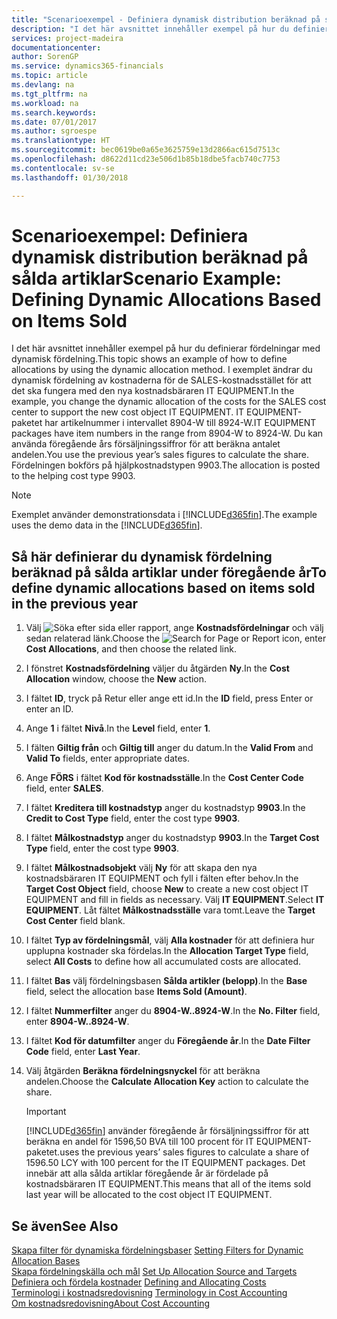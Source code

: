 ```yaml
---
title: "Scenarioexempel - Definiera dynamisk distribution beräknad på sålda artiklar | Microsoft Docs"
description: "I det här avsnittet innehåller exempel på hur du definierar fördelningar med dynamisk fördelning."
services: project-madeira
documentationcenter: 
author: SorenGP
ms.service: dynamics365-financials
ms.topic: article
ms.devlang: na
ms.tgt_pltfrm: na
ms.workload: na
ms.search.keywords: 
ms.date: 07/01/2017
ms.author: sgroespe
ms.translationtype: HT
ms.sourcegitcommit: bec0619be0a65e3625759e13d2866ac615d7513c
ms.openlocfilehash: d8622d11cd23e506d1b85b18dbe5facb740c7753
ms.contentlocale: sv-se
ms.lasthandoff: 01/30/2018

---
```

# <a name="scenario-example-defining-dynamic-allocations-based-on-items-sold"></a><span data-ttu-id="27466-103">Scenarioexempel: Definiera dynamisk distribution beräknad på sålda artiklar</span><span class="sxs-lookup"><span data-stu-id="27466-103">Scenario Example: Defining Dynamic Allocations Based on Items Sold</span></span>
<span data-ttu-id="27466-104">I det här avsnittet innehåller exempel på hur du definierar fördelningar med dynamisk fördelning.</span><span class="sxs-lookup"><span data-stu-id="27466-104">This topic shows an example of how to define allocations by using the dynamic allocation method.</span></span> <span data-ttu-id="27466-105">I exemplet ändrar du dynamisk fördelning av kostnaderna för de SALES-kostnadsstället för att det ska fungera med den nya kostnadsbäraren IT EQUIPMENT.</span><span class="sxs-lookup"><span data-stu-id="27466-105">In the example, you change the dynamic allocation of the costs for the SALES cost center to support the new cost object IT EQUIPMENT.</span></span> <span data-ttu-id="27466-106">IT EQUIPMENT-paketet har artikelnummer i intervallet 8904-W till 8924-W.</span><span class="sxs-lookup"><span data-stu-id="27466-106">IT EQUIPMENT packages have item numbers in the range from 8904-W to 8924-W.</span></span> <span data-ttu-id="27466-107">Du kan använda föregående års försäljningssiffror för att beräkna antalet andelen.</span><span class="sxs-lookup"><span data-stu-id="27466-107">You use the previous year’s sales figures to calculate the share.</span></span> <span data-ttu-id="27466-108">Fördelningen bokförs på hjälpkostnadstypen 9903.</span><span class="sxs-lookup"><span data-stu-id="27466-108">The allocation is posted to the helping cost type 9903.</span></span>  

> [!NOTE]  
>  <span data-ttu-id="27466-109">Exemplet använder demonstrationsdata i [!INCLUDE[d365fin](includes/d365fin_md.md)].</span><span class="sxs-lookup"><span data-stu-id="27466-109">The example uses the demo data in the [!INCLUDE[d365fin](includes/d365fin_md.md)].</span></span>  

## <a name="to-define-dynamic-allocations-based-on-items-sold-in-the-previous-year"></a><span data-ttu-id="27466-110">Så här definierar du dynamisk fördelning beräknad på sålda artiklar under föregående år</span><span class="sxs-lookup"><span data-stu-id="27466-110">To define dynamic allocations based on items sold in the previous year</span></span>  

1.  <span data-ttu-id="27466-111">Välj ![Söka efter sida eller rapport](media/ui-search/search_small.png "Ikonen Söka efter sida eller rapport"), ange **Kostnadsfördelningar** och välj sedan relaterad länk.</span><span class="sxs-lookup"><span data-stu-id="27466-111">Choose the ![Search for Page or Report](media/ui-search/search_small.png "Search for Page or Report icon") icon, enter **Cost Allocations**, and then choose the related link.</span></span>  
2.  <span data-ttu-id="27466-112">I fönstret **Kostnadsfördelning** väljer du åtgärden **Ny**.</span><span class="sxs-lookup"><span data-stu-id="27466-112">In the **Cost Allocation** window, choose the **New** action.</span></span>  
3.  <span data-ttu-id="27466-113">I fältet **ID**, tryck på Retur eller ange ett id.</span><span class="sxs-lookup"><span data-stu-id="27466-113">In the **ID** field, press Enter or enter an ID.</span></span>  
4.  <span data-ttu-id="27466-114">Ange **1** i fältet **Nivå**.</span><span class="sxs-lookup"><span data-stu-id="27466-114">In the **Level** field, enter **1**.</span></span>  
5.  <span data-ttu-id="27466-115">I fälten **Giltig från** och **Giltig till** anger du datum.</span><span class="sxs-lookup"><span data-stu-id="27466-115">In the **Valid From** and **Valid To** fields, enter appropriate dates.</span></span>  
6.  <span data-ttu-id="27466-116">Ange **FÖRS** i fältet **Kod för kostnadsställe**.</span><span class="sxs-lookup"><span data-stu-id="27466-116">In the **Cost Center Code** field, enter **SALES**.</span></span>  
7.  <span data-ttu-id="27466-117">I fältet **Kreditera till kostnadstyp** anger du kostnadstyp **9903**.</span><span class="sxs-lookup"><span data-stu-id="27466-117">In the **Credit to Cost Type** field, enter the cost type **9903**.</span></span>  
8.  <span data-ttu-id="27466-118">I fältet **Målkostnadstyp** anger du kostnadstyp **9903**.</span><span class="sxs-lookup"><span data-stu-id="27466-118">In the **Target Cost Type** field, enter the cost type **9903**.</span></span>  
9. <span data-ttu-id="27466-119">I fältet **Målkostnadsobjekt** välj **Ny** för att skapa den nya kostnadsbäraren IT EQUIPMENT och fyll i fälten efter behov.</span><span class="sxs-lookup"><span data-stu-id="27466-119">In the **Target Cost Object** field, choose **New** to create a new cost object IT EQUIPMENT and fill in fields as necessary.</span></span> <span data-ttu-id="27466-120">Välj **IT EQUIPMENT**.</span><span class="sxs-lookup"><span data-stu-id="27466-120">Select **IT EQUIPMENT**.</span></span> <span data-ttu-id="27466-121">Låt fältet **Målkostnadsställe** vara tomt.</span><span class="sxs-lookup"><span data-stu-id="27466-121">Leave the **Target Cost Center** field blank.</span></span>  
10. <span data-ttu-id="27466-122">I fältet **Typ av fördelningsmål**, välj **Alla kostnader** för att definiera hur upplupna kostnader ska fördelas.</span><span class="sxs-lookup"><span data-stu-id="27466-122">In the **Allocation Target Type** field, select **All Costs** to define how all accumulated costs are allocated.</span></span>  
11. <span data-ttu-id="27466-123">I fältet **Bas** välj fördelningsbasen **Sålda artikler (belopp)**.</span><span class="sxs-lookup"><span data-stu-id="27466-123">In the **Base** field, select the allocation base **Items Sold (Amount)**.</span></span>  
12. <span data-ttu-id="27466-124">I fältet **Nummerfilter** anger du **8904-W..8924-W**.</span><span class="sxs-lookup"><span data-stu-id="27466-124">In the **No. Filter** field, enter **8904-W..8924-W**.</span></span>  
13. <span data-ttu-id="27466-125">I fältet **Kod för datumfilter** anger du **Föregående år**.</span><span class="sxs-lookup"><span data-stu-id="27466-125">In the **Date Filter Code** field, enter **Last Year**.</span></span>  
14. <span data-ttu-id="27466-126">Välj åtgärden **Beräkna fördelningsnyckel** för att beräkna andelen.</span><span class="sxs-lookup"><span data-stu-id="27466-126">Choose the **Calculate Allocation Key** action to calculate the share.</span></span>  

    > [!IMPORTANT]  
    >  [!INCLUDE[d365fin](includes/d365fin_md.md)] <span data-ttu-id="27466-127"> använder föregående år försäljningssiffror för att beräkna en andel för 1596,50 BVA till 100 procent för IT EQUIPMENT-paketet.</span><span class="sxs-lookup"><span data-stu-id="27466-127">uses the previous years’ sales figures to calculate a share of 1596.50 LCY with 100 percent for the IT EQUIPMENT packages.</span></span> <span data-ttu-id="27466-128">Det innebär att alla sålda artiklar föregående år är fördelade på kostnadsbäraren IT EQUIPMENT.</span><span class="sxs-lookup"><span data-stu-id="27466-128">This means that all of the items sold last year will be allocated to the cost object IT EQUIPMENT.</span></span>  

## <a name="see-also"></a><span data-ttu-id="27466-129">Se även</span><span class="sxs-lookup"><span data-stu-id="27466-129">See Also</span></span>  
 <span data-ttu-id="27466-130">[Skapa filter för dynamiska fördelningsbaser](finance-setting-filters-for-dynamic-allocation-bases.md) </span><span class="sxs-lookup"><span data-stu-id="27466-130">[Setting Filters for Dynamic Allocation Bases](finance-setting-filters-for-dynamic-allocation-bases.md) </span></span>  
 <span data-ttu-id="27466-131">[Skapa fördelningskälla och mål](finance-how-to-set-up-allocation-source-and-targets.md) </span><span class="sxs-lookup"><span data-stu-id="27466-131">[Set Up Allocation Source and Targets](finance-how-to-set-up-allocation-source-and-targets.md) </span></span>  
 <span data-ttu-id="27466-132">[Definiera och fördela kostnader](finance-define-and-allocate-costs.md) </span><span class="sxs-lookup"><span data-stu-id="27466-132">[Defining and Allocating Costs](finance-define-and-allocate-costs.md) </span></span>  
 <span data-ttu-id="27466-133">[Terminologi i kostnadsredovisning](finance-terminology-in-cost-accounting.md) </span><span class="sxs-lookup"><span data-stu-id="27466-133">[Terminology in Cost Accounting](finance-terminology-in-cost-accounting.md) </span></span>  
 [<span data-ttu-id="27466-134">Om kostnadsredovisning</span><span class="sxs-lookup"><span data-stu-id="27466-134">About Cost Accounting</span></span>](finance-about-cost-accounting.md)

